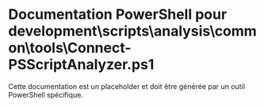 # Documentation PowerShell pour development\scripts\analysis\common\tools\Connect-PSScriptAnalyzer.ps1

Cette documentation est un placeholder et doit être générée par un outil PowerShell spécifique.
